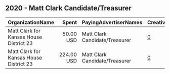 ## 2020 - Matt Clark Candidate/Treasurer 
|OrganizationName|Spent|PayingAdvertiserNames|CreativeUrls|Impressions|Genders|AgeBrackets|CountryCodes|BillingAddresses|CandidateBallotInformation|
|:---|---:|:---|:---|---:|:---|:---|:---|:---|:---|
|Matt Clark for Kansas House District 23|50.00 USD|Matt Clark Candidate/Treasurer|[0](https://www.snap.com/political-ads/asset/34d0d7cfc6c66ceec7478f134a3c4fea4d2320714f3e028b085017a3f7dc3d97?mediaType=mp4)|10,752||17+|united states|US|Matt Clark for Kansas House District 23|
|Matt Clark for Kansas House District 23|224.00 USD|Matt Clark Candidate/Treasurer|[0](https://www.snap.com/political-ads/asset/48bf8800a58dcd9d7268345965891880a70000f517a44ca035938cd0565bf08b?mediaType=mp4)|44,937||18+|united states|US|Matthew Clark for Kansas State Representative 23|
